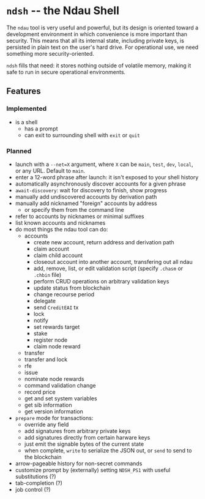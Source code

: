 # `ndsh` -- the Ndau Shell

The `ndau` tool is very useful and powerful, but its design is oriented toward
a development environment in which convenience is more important than security.
This means that all its internal state, including private keys, is persisted
in plain text on the user's hard drive. For operational use, we need something
more security-oriented.

`ndsh` fills that need: it stores nothing outside of volatile memory, making it
safe to run in secure operational environments.

## Features

### Implemented

- is a shell
    - has a prompt
    - can exit to surrounding shell with `exit` or `quit`

### Planned

- launch with a `--net=X` argument, where `X` can be `main`, `test`, `dev`, `local`, or any URL. Default to `main`.
- enter a 12-word phrase after launch: it isn't exposed to your shell history
- automatically asynchronously discover accounts for a given phrase
- `await-discovery`: wait for discovery to finish, show progress
- manually add undiscovered accounts by derivation path
- manually add nicknamed "foreign" accounts by address
    - or specify them from the command line
- refer to accounts by nicknames or minimal suffixes
- list known accounts and nicknames
- do most things the ndau tool can do:
    - accounts
        - create new account, return address and derivation path
        - claim account
        - claim child account
        - closeout account into another account, transfering out all ndau
        - add, remove, list, or edit validation script (specify `.chasm` or `.chbin` file)
        - perform CRUD operations on arbitrary validation keys
        - update status from blockchain
        - change recourse period
        - delegate
        - send `CreditEAI` tx
        - lock
        - notify
        - set rewards target
        - stake
        - register node
        - claim node reward
    - transfer
    - transfer and lock
    - rfe
    - issue
    - nominate node rewards
    - command validation change
    - record price
    - get and set system variables
    - get sib information
    - get version information
- `prepare` mode for transactions:
    - override any field
    - add signatures from arbitrary private keys
    - add signatures directly from certain harware keys
    - just emit the signable bytes of the current state
    - when complete, `write` to serialize the JSON out, or `send` to send to the blockchain
- arrow-pageable history for non-secret commands
- customize prompt by (externally) setting `NDSH_PS1` with useful substitutions (?)
- tab-completion (?)
- job control (?)
